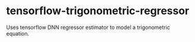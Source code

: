 # tensorflow-trigonometric-regressor
Uses tensorflow DNN regressor estimator to model a trigonometric equation.
